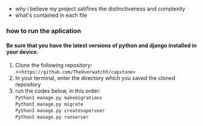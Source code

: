 

* why i believe my project satifires the distinctiveness and complexity
* what's contained in each file
### how to run the aplication

#### Be sure that you have the latest versions of python and django installed in your device.

1. Clone the following repository: <br> >`<https://github.com/TheOverwatchh/capstone>`<br>
2. In your terminal, enter the directory which you saved the cloned repository
3. run the codes below, in this order: <br>
`Python3 manage.py makemigrations` <br>
`Python3 manage.py migrate` <br>
`Python3 manage.py createsuperuser` <br>
`Python3 manage.py runserver` <br>
